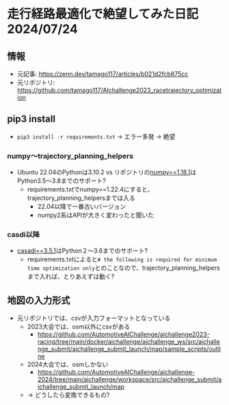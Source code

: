 # 走行経路最適化で絶望してみた日記2024/07/24
## 情報
- 元記事: https://zenn.dev/tamago117/articles/b021d2fcb875cc
- 元リポジトリ: https://github.com/tamago117/AIchallenge2023_racetrajectory_optimization
## pip3 install
- `pip3 install -r requirements.txt` -> エラー多発 -> 絶望
### numpy〜trajectory_planning_helpers
- Ubuntu 22.04のPythonは3.10.2 vs リポジトリの[numpy==1.18.1](https://pypi.org/project/numpy/1.18.1/)はPython3.5〜3.8までのサポート?
  - requirements.txtでnumpy==1.22.4にすると、trajectory_planning_helpersまでは入る
    - 22.04以降で一番古いバージョン
    - numpy2系はAPIが大きく変わったと聞いた
### casdi以降
- [casadi==3.5.1](https://pypi.org/project/casadi/3.5.1/)はPython２〜3.6までのサポート?
  - requirements.txtによると`# the following is required for minimum time optimization only`とのことなので、trajectory_planning_helpersまで入れば、とりあえずは動く?
## 地図の入力形式
- 元リポジトリでは、csvが入力フォーマットとなっている
  - 2023大会では、osm以外にcsvがある
    - https://github.com/AutomotiveAIChallenge/aichallenge2023-racing/tree/main/docker/aichallenge/aichallenge_ws/src/aichallenge_submit/aichallenge_submit_launch/map/sample_scripts/outline
  - 2024大会では、osmしかない
    - https://github.com/AutomotiveAIChallenge/aichallenge-2024/tree/main/aichallenge/workspace/src/aichallenge_submit/aichallenge_submit_launch/map
  - -> どうしたら変換できるもの?
